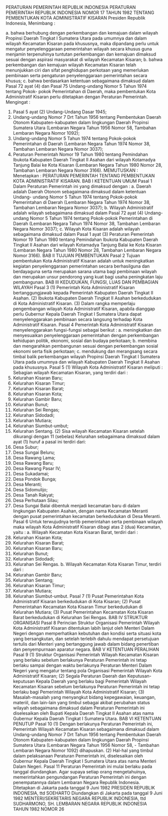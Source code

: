  PERATURAN PEMERINTAH REPUBLIK INDONESIA PERATURAN PEMERINTAH REPUBLIK INDONESIA NOMOR 17 TAHUN 1982 TENTANG PEMBENTUKAN KOTA ADMINISTRATIF KISARAN Presiden Republik Indonesia,
Menimbang :

a. bahwa berhubung dengan perkembangan dan kemajuan dalam wilayah Propinsi Daerah Tingkat I Sumatera Utara pada umumnya dan dalam wilayah Kecamatan Kisaran pada khususnya, maka dipandang perlu untuk mengatur penyelenggaraan pemerintahan wilayah secara khusus guna menjamin terpenuhinya tuntutan perkembangan dan kemajuan dimaksud sesuai dengan aspirasi masyarakat di wilayah Kecamatan Kisaran;
b. bahwa perkembangan dan kemajuan wilayah Kecamatan Kisaran telah menunjukkan ciri dan sifat penghidupan perkotaan yang memerlukan pembinaan serta pengaturan penyelenggaraan pemerintahan secara khusus;
c. bahwa berdasarkan ketentuan sebagaimana dimaksud dalam Pasal 72 ayat (4) dan Pasal 75 Undang-undang Nomor 5 Tahun 1974 tentang Pokok- pokok Pemerintahan di Daerah, maka pembentukan Kota Administratif Kisaran perlu ditetapkan dengan Peraturan Pemerintah.
Mengingat :

1. Pasal 5 ayat (2) Undang-Undang Dasar 1945;
2. Undang-undang Nomor 7 Drt Tahun 1956 tentang Pembentukan Daerah Otonom Kabupaten-kabupaten dalam lingkungan Daerah Propinsi Sumatera Utara (Lembaran Negara Tahun 1956 Nomor 58, Tambahan Lembaran Negara Nomor 1092);
3. Undang-undang Nomor 5 Tahun 1974 tentang Pokok-pokok Pemerintahan di Daerah (Lembaran Negara Tahun 1974 Nomor 38, Tambahan Lembaran Negara Nomor 3037);
4. Peraturan Pemerintah Nomor 19 Tahun 1980 tentang Pemindahan Ibukota Kabupaten Daerah Tingkat II Asahan dari wilayah Kotamadya Tanjung Balai ke Kota Kisaran (Lembaran Negara Tahun 1980 Nomor 28, Tambahan Lembaran Negara Nomor 3166).
MEMUTUSKAN :
 Menetapkan : PERATURAN PEMERINTAH TENTANG PEMBENTUKAN KOTA ADMINISTRATIF KISARAN.
BAB I KETENTUAN UMUM
Pasal 1
Dalam Peraturan Pemerintah ini yang dimaksud dengan :
a. Daerah adalah Daerah Otonom sebagaimana dimaksud dalam ketentuan Undang- undang Nomor 5 Tahun 1974 tentang Pokok-pokok Pemerintahan di Daerah (Lembaran Negara Tahun 1974 Nomor 38, Tambahan Lembaran Negara Nomor 3037);
b. Wilayah Administratif adalah wilayah sebagaimana dimaksud dalam Pasal 72 ayat (4) Undang-undang Nomor 5 Tahun 1974 tentang Pokok-pokok Pemerintahan di Daerah (Lembaran Negara Tahun 1974 Nomor 38, Tambahan Lembaran Negara Nomor 3037);
c. Wilayah Kota Kisaran adalah wilayah sebagaimana dimaksud dalam Pasal 1 ayat (3) Peraturan Pemerintah Nomor 19 Tahun 1980 tentang Pemindahan Ibukota Kabupaten Daerah Tingkat II Asahan dari wilayah Kotamadya Tanjung Balai ke Kota Kisaran (Lembaran Negara Tahun 1980 Nomor 28, Tambahan Lembaran Negara Nomor 3166).
BAB II TUJUAN PEMBENTUKAN
Pasal 2
Tujuan pembentukan Kota Administratif Kisaran adalah untuk meningkatkan kegiatan penyelenggaraan pemerintahan secara berhasilguna dan berdayaguna serta merupakan sarana utama bagi pembinaan wilayah dan merupakan unsur pendorong yang kuat bagi usaha peningkatan laju pembangunan.
BAB III KEDUDUKAN, FUNGSI, LUAS DAN PEMBAGIAN WILAYAH
Pasal 3
(1) Pemerintah Kota Administratif Kisaran bertanggungjawab kepada Pemerintah Kabupaten Daerah Tingkat II Asahan.
(2) Ibukota Kabupaten Daerah Tingkat II Asahan berkedudukan di Kota Administratif Kisaran.
(3) Dalam rangka memperlaju pengembangan wilayah Kota Administratif Kisaran, apabila dianggap perlu Gubernur Kepala Daerah Tingkat I Sumatera Utara dapat menyelenggarakan pembinaan secara langsung terhadap Kota Administratif Kisaran.
Pasal 4
Pemerintah Kota Administratif Kisaran menyelenggarakan fungsi-fungsi sebagai berikut :
a. meningkatkan dan menyesuaikan penyelenggaraan pemerintahan dengan perkembangan kehidupan politik, ekonomi, sosial dan budaya perkotaan;
b. membina dan mengarahkan pembangunan sesuai dengan perkembangan sosial ekonomi serta fisik perkotaan;
c. mendukung dan merangsang secara timbal balik perkembangan wilayah Propinsi Daerah Tingkat I Sumatera Utara pada umumnya dan wilayah Kabupaten Daerah Tingkat II Asahan pada khususnya.
Pasal 5
(1) Wilayah Kota Administratif Kisaran meliputi : Sebagian wilayah Kecamatan Kisaran, yang terdiri dari :
1. Kelurahan Kisaran Baru;
2. Kelurahan Kisaran Timur;
3. Kelurahan Kisaran Barat;
4. Kelurahan Kisaran Kota;
5. Kelurahan Gambir Baru;
6. Kelurahan Bunut;
7. Kelurahan Sei Rengas;
8. Kelurahan Sidodadi;
9. Kelurahan Mutiara;
10. Kelurahan Siumbut-umbut;
11. Kelurahan Sentang.
(2) Sisa wilayah Kecamatan Kisaran setelah dikurangi dengan 11 (sebelas) Kelurahan sebagaimana dimaksud dalam ayat (1) huruf a pasal ini terdiri dari:
1. Desa Subur;
2. Desa Sungai Beluru;
3. Desa Rawang Lama;
4. Desa Rawang Baru;
5. Desa Rawang Pasar IV;
6. Desa Sukadamai;
7. Desa Pondok Bunga;
8. Desa Meranti;
9. Desa Sidomulijo;
10. Desa Tanah Rakyat;
11. Desa Perhutaan Silau;
12. Desa Sungai Balai dibentuk menjadi kecamatan baru di dalam lingkungan Kabupaten Asahan, dengan nama Kecamatan Meranti dengan pusat pemerintahan kecamatan berkedudukan di Desa Meranti.
Pasal 6
Untuk terwujudnya tertib pemerintahan serta pembinaan wilayah maka wilayah Kota Administratif Kisaran dibagi atas 2 (dua) Kecamatan, yaitu :
a. Wilayah Kecamatan Kota Kisaran Barat, terdiri dari :
1. Kelurahan Kisaran Kota;
2. Kelurahan Kisaran Barat;
3. Kelurahan Kisaran Baru;
4. Kelurahan Bunut;
5. Kelurahan Sidodadi;
6. Kelurahan Sei Rengas.
b. Wilayah Kecamatan Kota Kisaran Timur, terdiri dari :
1. Kelurahan Gambir Baru;
2. Kelurahan Sentang;
3. Kelurahan Kisaran Timur;
4. Kelurahan Mutiara;
5. Kelurahan Siumbut-umbut.
Pasal 7
(1) Pusat Pemerintahan Kota Administratif Kisaran berkedudukan di Kota Kisaran;
(2) Pusat Pemerintahan Kecamatan Kota Kisaran Timur berkedudukan di Kelurahan Mutiara;
(3) Pusat Pemerintahan Kecamatan Kota Kisaran Barat berkedudukan di Kelurahan Sei Rengas.
BAB IV STRUKTUR ORGANISASI
Pasal 8
Perincian Struktur Organisasi Pemerintah Wilayah Kota Administratif Kisaran ditentukan labih lanjut oleh Menteri Dalam Negeri dengan memperhatikan kebutuhan dan kondisi serta situasi kota yang bersangkutan, dan setelah terlebih dahulu mendapat persetujuan tertulis dari Menteri yang bertanggung jawab dalam bidang penertiban dan penyempurnaan aparatur negara.
BAB V KETENTUAN PERALIHAN
Pasal 9
(1) Struktur Organisasi Pemerintah Wilayah Kecamatan Kisaran yang berlaku sebelum berlakunya Peraturan Pemerintah ini tetap berlaku sampai dengan waktu berlakunya Peraturan Menteri Dalam Negeri yang mengatur tentang pola Organisasi Pemerintah Wilayah Kota Administratif Kisaran;
(2) Segala Peraturan Daerah dan Keputusan-keputusan Kepala Daerah yang berlaku bagi Pemerintah Wilayah Kecamatan Kisaran sebelum berlakunya Peraturan Pemerintah ini tetap berlaku bagi Pemerintah Wilayah Kota Administratif Kisaran;
(3) Masalah-masalah yang menyangkut bidang kepegawaian, keuangan, materiil, dan lain-lain yang timbul sebagai akibat perubahan status wilayah sebagaimana dimaksud dalam Peraturan Pemerintah ini diselesaikan oleh Bupati Kepala Daerah Tingkat II Asahan atas nama Gubernur Kepala Daerah Tingkat I Sumatera Utara.
BAB VI KETENTUAN PENUTUP
Pasal 10
(1) Dengan berlakunya Peraturan Pemerintah ini, Pemerintah Wilayah Kecamatan Kisaran sebagaimana dimaksud dalam Undang-undang Nomor 7 Drt Tahun 1956 tentang Pembentukan Daerah Otonom Kabupaten-kabupaten dalam lingkungan Daerah Propinsi Sumatera Utara (Lembaran Negara Tahun 1956 Nomor 58, - Tambahan Lembaran Negara Nomor 1092) dihapuskan.
(2) Hal-hal yang timbul dalam pelaksanaan Peraturan Pemerintah ini, diselesaikan oleh Gubernur Kepala Daerah Tingkat I Sumatera Utara atas nama Menteri Dalam Negeri.
Pasal 11
Peraturan Pemerintah ini mulai berlaku pada tanggal diundangkan. Agar supaya setiap orang mengetahuinya, memerintahkan pengundangan Peraturan Pemerintah ini dengan penempatannya dalam Lembaran Negara Republik Indonesia. Ditetapkan di Jakarta pada tanggal 9 Juni 1982 PRESIDEN REPUBLIK INDONESIA, ttd SOEHARTO Diundangkan di Jakarta pada tanggal 9 Juni 1982 MENTERI/SEKRETARIS NEGARA REPUBLIK INDONESIA, ttd SUDHARMONO, SH. LEMBARAN NEGARA REPUBLIK INDONESIA TAHUN 1982 NOMOR 26